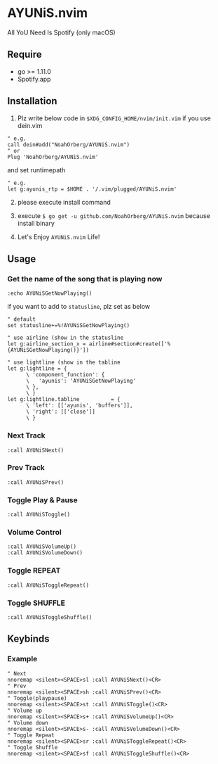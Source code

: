 # AYUNiS.nvim
All YoU Need Is Spotify (only macOS)

## Require
- go >= 1.11.0
- Spotify.app

## Installation
1. Plz write below code in `$XDG_CONFIG_HOME/nvim/init.vim` if you use dein.vim
``` vim
" e.g.
call dein#add("NoahOrberg/AYUNiS.nvim")
" or
Plug 'NoahOrberg/AYUNiS.nvim'
```
and set runtimepath
``` vim
" e.g.
let g:ayunis_rtp = $HOME . '/.vim/plugged/AYUNiS.nvim'
```

2. please execute install command

3. execute `$ go get -u github.com/NoahOrberg/AYUNiS.nvim` because install binary

4. Let's Enjoy `AYUNiS.nvim` Life!

## Usage
### Get the name of the song that is playing now
``` vim
:echo AYUNiSGetNowPlaying()
```
if you want to add to `statusline`, plz set as below
``` vim
" default
set statusline+=%!AYUNiSGetNowPlaying()

" use airline (show in the statusline
let g:airline_section_x = airline#section#create(['%{AYUNiSGetNowPlaying()}'])

" use lightline (show in the tabline
let g:lightline = {
      \ 'component_function': {
      \   'ayunis': 'AYUNiSGetNowPlaying'
      \ },
      \ }
let g:lightline.tabline          = {
      \ 'left': [['ayunis', 'buffers']],
      \ 'right': [['close']]
      \ }
```

### Next Track
``` vim
:call AYUNiSNext()
```

### Prev Track
``` vim
:call AYUNiSPrev()
```

### Toggle Play & Pause
``` vim
:call AYUNiSToggle()
```

### Volume Control
``` vim
:call AYUNiSVolumeUp()
:call AYUNiSVolumeDown()
```

### Toggle REPEAT
``` vim
:call AYUNiSToggleRepeat()
```

### Toggle SHUFFLE
``` vim
:call AYUNiSToggleShuffle()
```

## Keybinds
###  Example
``` vim
" Next
nnoremap <silent><SPACE>sl :call AYUNiSNext()<CR>
" Prev
nnoremap <silent><SPACE>sh :call AYUNiSPrev()<CR>
" Toggle(playpause)
nnoremap <silent><SPACE>st :call AYUNiSToggle()<CR>
" Volume up
nnoremap <silent><SPACE>s+ :call AYUNiSVolumeUp()<CR>
" Volume down
nnoremap <silent><SPACE>s- :call AYUNiSVolumeDown()<CR>
" Toggle Repeat
nnoremap <silent><SPACE>sr :call AYUNiSToggleRepeat()<CR>
" Toggle Shuffle
nnoremap <silent><SPACE>sf :call AYUNiSToggleShuffle()<CR>
```
